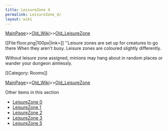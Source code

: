 ```yaml
---
title: LeisureZone 4
permalink: LeisureZone_4/
layout: wiki
---
```


[MainPage](/keeperrl_wiki/ "wikilink")>>[Old_Wiki](/keeperrl_wiki/Old_Wiki "wikilink")>>[Old_LeisureZone](/keeperrl_wiki/Old_LeisureZone "wikilink")

[[File:floor.png|100px|link=]]
''Leisure zones are set up for creatures to go there When they aren't busy. Leisure zones are coloured slightly differently.

Without leisure zone assigned, minions may hang about in random places or wander your dungeon aimlessly.

[[Category: Rooms]]

[MainPage](/keeperrl_wiki/ "wikilink")>>[Old_Wiki](/keeperrl_wiki/Old_Wiki "wikilink")>>[Old_LeisureZone](/keeperrl_wiki/Old_LeisureZone "wikilink")

Other items in this section
-    [LeisureZone 0](/keeperrl_wiki/LeisureZone_0 "wikilink")
-    [LeisureZone 1](/keeperrl_wiki/LeisureZone_1 "wikilink")
-    [LeisureZone 2](/keeperrl_wiki/LeisureZone_2 "wikilink")
-    [LeisureZone 3](/keeperrl_wiki/LeisureZone_3 "wikilink")
-    [LeisureZone 5](/keeperrl_wiki/LeisureZone_5 "wikilink")
